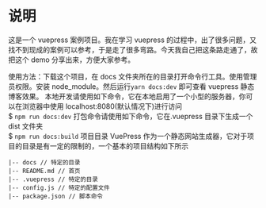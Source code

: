 # 说明

这是一个 vuepress 案例项目。我在学习 vuepress 的过程中，出了很多问题，又找不到现成的案例可以参考，于是走了很多弯路。今天我自己把这条路走通了，故把这个 demo 分享出来，方便大家参考。

使用方法：下载这个项目，在 docs 文件夹所在的目录打开命令行工具。使用管理员权限。安装 node_module。然后运行`yarn docs:dev` 即可查看 vuepress 静态博客效果。
本地开发请使用如下命令，它在本地启用了一个小型的服务器，你可以在浏览器中使用 localhost:8080(默认情况下)进行访问<br>
\$ `npm run docs:dev`
打包命令请使用如下命令，它在.vuepress 目录下生成一个 dist 文件夹<br>
\$ `npm run docs:build`
项目目录
VuePress 作为一个静态网站生成器，它对于项目的目录是有一定的限制的，一个基本的项目结构如下所示<br>

```
|-- docs // 特定的目录
|-- README.md // 首页
|-- .vuepress // 特定的目录
|-- config.js // 特定的配置文件
|-- package.json // 脚本命令
```
